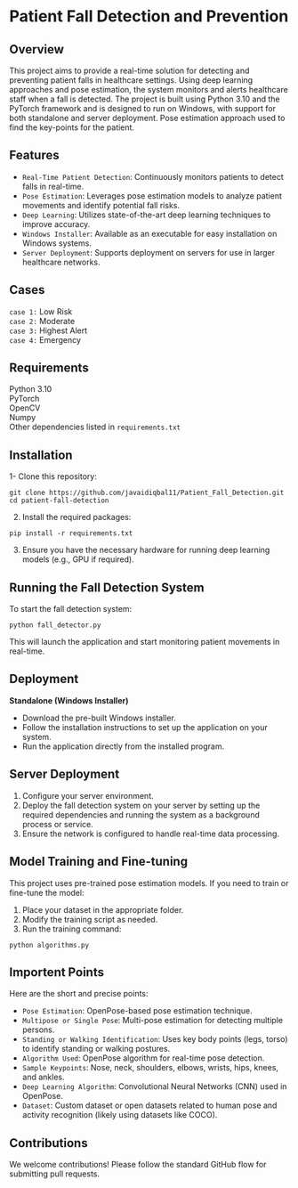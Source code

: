 # Patient Fall Detection and Prevention

## Overview
This project aims to provide a real-time solution for detecting and preventing patient falls in healthcare settings. Using deep learning approaches and pose estimation, the system monitors and alerts healthcare staff when a fall is detected. The project is built using Python 3.10 and the PyTorch framework and is designed to run on Windows, with support for both standalone and server deployment. Pose estimation approach used to find the key-points for the patient. 

## Features
- `Real-Time Patient Detection`: Continuously monitors patients to detect falls in real-time.
- `Pose Estimation`: Leverages pose estimation models to analyze patient movements and identify potential fall risks.
- `Deep Learning`: Utilizes state-of-the-art deep learning techniques to improve accuracy.
- `Windows Installer`: Available as an executable for easy installation on Windows systems.
- `Server Deployment`: Supports deployment on servers for use in larger healthcare networks.

## Cases
`case 1:` Low Risk <br>
`case 2:` Moderate <br>
`case 3:` Highest Alert <br>
`case 4:` Emergency <br>

## Requirements
Python 3.10 <br>
PyTorch <br>
OpenCV <br>
Numpy <br>
Other dependencies listed in `requirements.txt`

## Installation
1- Clone this repository:

```shell
git clone https://github.com/javaidiqbal11/Patient_Fall_Detection.git
cd patient-fall-detection
```
2. Install the required packages:
```shell
pip install -r requirements.txt
```
3. Ensure you have the necessary hardware for running deep learning models (e.g., GPU if required).

## Running the Fall Detection System
To start the fall detection system:

```shell
python fall_detector.py
```
This will launch the application and start monitoring patient movements in real-time.

## Deployment
**Standalone (Windows Installer)**
- Download the pre-built Windows installer.
- Follow the installation instructions to set up the application on your system.
- Run the application directly from the installed program.

## Server Deployment
1. Configure your server environment.
2. Deploy the fall detection system on your server by setting up the required dependencies and running the system as a background process or service.
3. Ensure the network is configured to handle real-time data processing.

## Model Training and Fine-tuning
This project uses pre-trained pose estimation models. If you need to train or fine-tune the model:

1. Place your dataset in the appropriate folder.
2. Modify the training script as needed.
3. Run the training command:

```shell
python algorithms.py
```

## Importent Points 
Here are the short and precise points:

- `Pose Estimation`: OpenPose-based pose estimation technique.
- `Multipose or Single Pose`: Multi-pose estimation for detecting multiple persons.
- `Standing or Walking Identification`: Uses key body points (legs, torso) to identify standing or walking postures.
- `Algorithm Used`: OpenPose algorithm for real-time pose detection.
- `Sample Keypoints`: Nose, neck, shoulders, elbows, wrists, hips, knees, and ankles.
- `Deep Learning Algorithm`: Convolutional Neural Networks (CNN) used in OpenPose.
- `Dataset`: Custom dataset or open datasets related to human pose and activity recognition (likely using datasets like COCO).

## Contributions
We welcome contributions! Please follow the standard GitHub flow for submitting pull requests.
